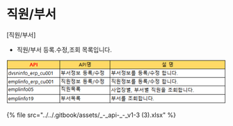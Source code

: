 # 직원/부서

 \[직원/부서\]

 - 직원/부서 등록.수정,조회 목록입니다.

![\[&#xADF8;&#xB9BC;1\] &#xC9C1;&#xC6D0;/&#xBD80;&#xC11C; &#xB4F1;&#xB85D;, &#xC218;&#xC815;, &#xC870;&#xD68C;](../../.gitbook/assets/image%20%28125%29.png)

{% file src="../../.gitbook/assets/\_-\_api-\_-\_v1-3 \(3\).xlsx" %}

